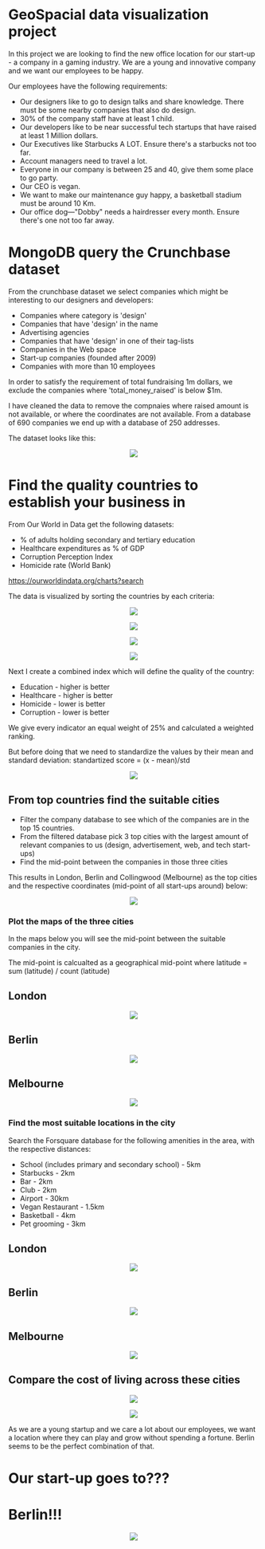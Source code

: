 # GeoSpacial data visualization project

In this project we are looking to find the new office location for our start-up - a company in a gaming industry. We are a young and innovative company and we want our employees to be happy.

Our employees have the following requirements:

- Our designers like to go to design talks and share knowledge. There must be some nearby companies that also do design.
- 30% of the company staff have at least 1 child.
- Our developers like to be near successful tech startups that have raised at least 1 Million dollars.
- Our Executives like Starbucks A LOT. Ensure there's a starbucks not too far.
- Account managers need to travel a lot.
- Everyone in our company is between 25 and 40, give them some place to go party.
- Our CEO is vegan.
- We want to make our maintenance guy happy, a basketball stadium must be around 10 Km.
- Our office dog—"Dobby" needs a hairdresser every month. Ensure there's one not too far away.

# MongoDB query the Crunchbase dataset

From the crunchbase dataset we select companies which might be interesting to our designers and developers:
- Companies where category is 'design'
- Companies that have 'design' in the name
- Advertising agencies
- Companies that have 'design' in one of their tag-lists
- Companies in the Web space
- Start-up companies (founded after 2009)
- Companies with more than 10 employees

In order to satisfy the requirement of total fundraising 1m dollars, we exclude the companies where 'total_money_raised' is below $1m.

I have cleaned the data to remove the compnaies where raised amount is not available, or where the coordinates are not available. From a database of 690 companies we end up with a database of 250 addresses.

The dataset looks like this:

<p align="center">
<img src="https://github.com/berserkus/GeoViz_mongoDB_project/blob/main/output/table0.jpg">
</p>

# Find the quality countries to establish your business in

From Our World in Data get the following datasets:

- % of adults holding secondary and tertiary education
- Healthcare expenditures as % of GDP
- Corruption Perception Index
- Homicide rate (World Bank)

https://ourworldindata.org/charts?search

The data is visualized by sorting the countries by each criteria:

<p align="center">
<img src="https://github.com/berserkus/GeoViz_mongoDB_project/blob/main/output/homicide.png">
</p>

<p align="center">
<img src="https://github.com/berserkus/GeoViz_mongoDB_project/blob/main/output/corruption.png">
</p>

<p align="center">
<img src="https://github.com/berserkus/GeoViz_mongoDB_project/blob/main/output/education.png">
</p>

<p align="center">
<img src="https://github.com/berserkus/GeoViz_mongoDB_project/blob/main/output/healthcare.png">
</p>

Next I create a combined index which will define the quality of the country:

- Education - higher is better
- Healthcare - higher is better
- Homicide - lower is better
- Corruption - lower is better

We give every indicator an equal weight of 25% and calculated a weighted ranking.

But before doing that we need to standardize the values by their mean and standard deviation: standartized score = (x - mean)/std

<p align="center">
<img src="https://github.com/berserkus/GeoViz_mongoDB_project/blob/main/output/rank.png">
</p>

## From top countries find the suitable cities

- Filter the company database to see which of the companies are in the top 15 countries. 
- From the filtered database pick 3 top cities with the largest amount of relevant companies to us (design, advertisement, web, and tech start-ups)
- Find the mid-point between the companies in those three cities

This results in London, Berlin and Collingwood (Melbourne) as the top cities and the respective coordinates (mid-point of all start-ups around) below:

<p align="center">
<img src="https://github.com/berserkus/GeoViz_mongoDB_project/blob/main/output/table1.jpg">
</p>

### Plot the maps of the three cities

In the maps below you will see the mid-point between the suitable companies in the city.

The mid-point is calcualted as a geographical mid-point where latitude = sum (latitude) / count (latitude)

## London

<p align="center">
<img src="https://github.com/berserkus/GeoViz_mongoDB_project/blob/main/output/london_map1.jpg">
</p>

## Berlin

<p align="center">
<img src="https://github.com/berserkus/GeoViz_mongoDB_project/blob/main/output/berlin_map1.jpg">
</p>

## Melbourne

<p align="center">
<img src="https://github.com/berserkus/GeoViz_mongoDB_project/blob/main/output/melbourne_map1.jpg">
</p>


### Find the most suitable locations in the city

Search the Forsquare database for the following amenities in the area, with the respective distances:

- School (includes primary and secondary school) - 5km
- Starbucks - 2km
- Bar - 2km
- Club - 2km
- Airport - 30km
- Vegan Restaurant - 1.5km
- Basketball - 4km
- Pet grooming - 3km

## London

<p align="center">
<img src="https://github.com/berserkus/GeoViz_mongoDB_project/blob/main/output/london_map2.jpg">
</p>

## Berlin

<p align="center">
<img src="https://github.com/berserkus/GeoViz_mongoDB_project/blob/main/output/berlin_map2.jpg">
</p>

## Melbourne

<p align="center">
<img src="https://github.com/berserkus/GeoViz_mongoDB_project/blob/main/output/melbourne_map2.jpg">
</p>

## Compare the cost of living across these cities

<p align="center">
<img src="https://github.com/berserkus/GeoViz_mongoDB_project/blob/main/output/london_melbourne.jpg">
</p>

<p align="center">
<img src="https://github.com/berserkus/GeoViz_mongoDB_project/blob/main/output/berlin_melbourne.jpg">
</p>


As we are a young startup and we care a lot about our employees, we want a location where they can play and grow without spending a fortune. Berlin seems to be the perfect combination of that.

# Our start-up goes to???


# Berlin!!!

<p align="center">
<img src="https://github.com/berserkus/GeoViz_mongoDB_project/blob/main/output/Berlin.jpg">
</p>
